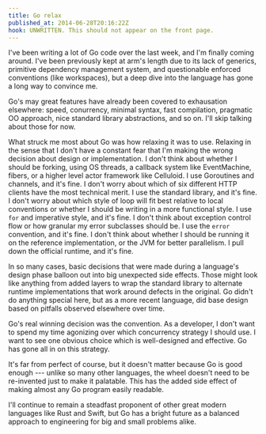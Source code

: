 ```yaml
---
title: Go relax
published_at: 2014-06-28T20:16:22Z
hook: UNWRITTEN. This should not appear on the front page.
---
```


I've been writing a lot of Go code over the last week, and I'm finally coming
around. I've been previously kept at arm's length due to its lack of generics,
primitive dependency management system, and questionable enforced conventions
(like workspaces), but a deep dive into the language has gone a long way to
convince me.

Go's may great features have already been covered to exhausation elsewhere:
speed, conurrency, minimal syntax, fast compilation, pragmatic OO approach,
nice standard library abstractions, and so on. I'll skip talking about those
for now.

What struck me most about Go was how relaxing it was to use. Relaxing in the
sense that I don't have a constant fear that I'm making the wrong decision
about design or implementation. I don't think about whether I should be
forking, using OS threads, a callback system like EventMachine, fibers, or a
higher level actor framework like Celluloid. I use Goroutines and channels, and
it's fine. I don't worry about which of six different HTTP clients have the
most technical merit. I use the standard library, and it's fine. I don't worry
about which style of loop will fit best relative to local conventions or
whether I should be writing in a more functional style. I use `for` and
imperative style, and it's fine. I don't think about exception control flow or
how granular my error subclasses should be. I use the `error` convention, and
it's fine. I don't think about whether I should be running it on the reference
implementation, or the JVM for better parallelism. I pull down the official
runtime, and it's fine.

In so many cases, basic decisions that were made during a language's design
phase balloon out into big unexpected side effects. Those might look like
anything from added layers to wrap the standard library to alternate runtime
implementations that work around defects in the original. Go didn't do anything
special here, but as a more recent language, did base design based on pitfalls
observed elsewhere over time.

Go's real winning decision was the convention. As a developer, I don't want to
spend my time agonizing over which concurrency strategy I should use. I want to
see one obvious choice which is well-designed and effective. Go has gone all in
on this strategy.

It's far from perfect of course, but it doesn't matter because Go is good
enough --- unlike so many other languages, the wheel doesn't need to be
re-invented just to make it palatable. This has the added side effect of making
almost any Go program easily readable.

I'll continue to remain a steadfast proponent of other great modern languages
like Rust and Swift, but Go has a bright future as a balanced approach to
engineering for big and small problems alike.
